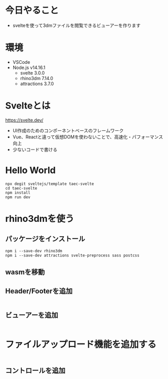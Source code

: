 # 今日やること
- svelteを使って3dmファイルを閲覧できるビューアーを作ります

# 環境
- VSCode
- Node.js v14.16.1
    - svelte 3.0.0
    - rhino3dm 7.14.0
    - attractions 3.7.0

# Svelteとは
https://svelte.dev/
- UI作成のためのコンポーネントベースのフレームワーク
- Vue、Reactと違って仮想DOMを使わないことで、高速化・パフォーマンス向上
- 少ないコードで書ける

# Hello World
```
npx degit sveltejs/template taec-svelte
cd taec-svelte
npm install
npm run dev
```

# rhino3dmを使う
## パッケージをインストール
```
npm i --save-dev rhino3dm
npm i --save-dev attractions svelte-preprocess sass postcss
```
## wasmを移動

## Header/Footerを追加
```

```

## ビューアーを追加
```

```

# ファイルアップロード機能を追加する
```

```
## コントロールを追加
```

```
